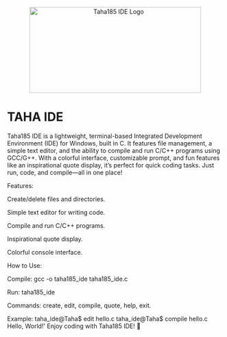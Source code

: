 <div align="center">
  <img src="assets/TAHAIDE.ico" alt="Taha185 IDE Logo" width="400" height="200">
</div>

# TAHA IDE

Taha185 IDE is a lightweight, terminal-based Integrated Development Environment (IDE) for Windows, built in C. It features file management, a simple text editor, and the ability to compile and run C/C++ programs using GCC/G++. With a colorful interface, customizable prompt, and fun features like an inspirational quote display, it’s perfect for quick coding tasks. Just run, code, and compile—all in one place!

Features:

Create/delete files and directories.

Simple text editor for writing code.

Compile and run C/C++ programs.

Inspirational quote display.

Colorful console interface.

How to Use:

Compile: gcc -o taha185_ide taha185_ide.c

Run: taha185_ide

Commands: create, edit, compile, quote, help, exit.

Example:
taha_ide@Taha$ edit hello.c
taha_ide@Taha$ compile hello.c
Hello, World!'
Enjoy coding with Taha185 IDE! 🚀
